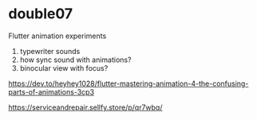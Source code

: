 # double07

Flutter animation experiments

1. typewriter sounds
2. how sync sound with animations?
3. binocular view with focus?

https://dev.to/heyhey1028/flutter-mastering-animation-4-the-confusing-parts-of-animations-3cp3
 

 https://serviceandrepair.sellfy.store/p/qr7wbq/